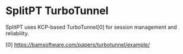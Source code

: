 # SplitPT TurboTunnel

SplitPT uses KCP-based TurboTunnel[0] for session management and reliability.

[0] https://bamsoftware.com/papers/turbotunnel/example/
